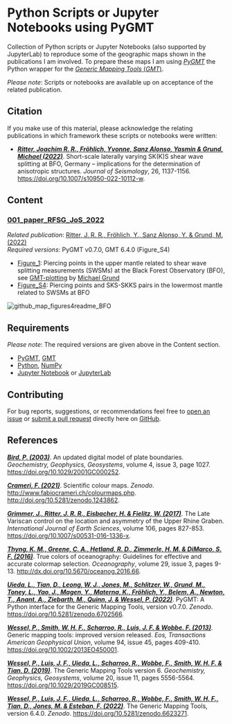 # Python Scripts or Jupyter Notebooks using PyGMT

Collection of Python scripts or Jupyter Notebooks (also supported by JupyterLab) to reproduce some of the geographic maps shown in the publications I am involved. To prepare these maps I am using [_PyGMT_](https://www.pygmt.org/latest/) the Python wrapper for the [_Generic Mapping Tools_ (_GMT_)](https://www.generic-mapping-tools.org/).

_Please note_: Scripts or notebooks are available up on acceptance of the related publication.


## Citation

If you make use of this material, please acknowledge the relating publications in which framework these scripts or notebooks were written:

- [**_Ritter, Joachim R. R., Fröhlich, Yvonne, Sanz Alonso, Yasmin & Grund, Michael (2022)_**](https://doi.org/10.1007/s10950-022-10112-w). Short-scale laterally varying SK(K)S shear wave splitting at BFO, Germany – implications for the determination of anisotropic structures. *Journal of Seismology*, 26, 1137-1156. https://doi.org/10.1007/s10950-022-10112-w.


## Content

### **[001_paper_RFSG_JoS_2022](https://github.com/yvonnefroehlich/GMT_PyGMT_plotting/tree/main/001_paper_RFSG_JoS_2022)**

_Related publication_: [Ritter, J. R. R., Fröhlich, Y., Sanz Alonso, Y. & Grund, M. (2022)](https://doi.org/10.1007/s10950-022-10112-w)\
_Required versions_: PyGMT v0.7.0, GMT 6.4.0 (Figure_S4)

- [Figure_1](https://github.com/michaelgrund/GMT-plotting/tree/main/010_paper_RFSG2022): Piercing points in the upper mantle related to shear wave splitting measurements (SWSMs) at the Black Forest Observatory (BFO), see [GMT-plotting](https://github.com/michaelgrund/GMT-plotting) by [Michael Grund](https://github.com/michaelgrund)
- [Figure_S4](https://github.com/yvonnefroehlich/GMT_PyGMT_plotting/tree/main/001_paper_RFSG_JoS_2022/Figure_S4): Piercing points and SKS-SKKS pairs in the lowermost mantle related to SWSMs at BFO

![github_map_figures4readme_BFO](https://user-images.githubusercontent.com/94163266/188328824-d53c1620-fb27-4d9f-9c3f-9e73921c2832.png)


## Requirements

_Please note_: The required versions are given above in the Content section.

- [PyGMT](https://www.pygmt.org/latest/), [GMT](https://www.generic-mapping-tools.org/)
- [Python](https://www.python.org/), [NumPy](https://numpy.org/)
- [Jupyter Notebook](https://jupyter.org/) or [JupyterLab](https://jupyter.org/)


## Contributing

For bug reports, suggestions, or recommendations feel free to [open an issue](https://github.com/yvonnefroehlich/gmt-pygmt-plotting/issues) or [submit a pull request](https://github.com/yvonnefroehlich/gmt-pygmt-plotting/pulls) directly here on [GitHub](https://github.com/yvonnefroehlich/gmt-pygmt-plotting).


## References

[**_Bird, P. (2003)_**](https://doi.org/10.1029/2001GC000252).
An updated digital model of plate boundaries.
*Geochemistry, Geophysics, Geosystems*, volume 4, issue 3, page 1027.
https://doi.org/10.1029/2001GC000252.

[**_Crameri, F. (2021)_**](http://doi.org/10.5281/zenodo.1243862).
Scientific colour maps. *Zenodo*. http://www.fabiocrameri.ch/colourmaps.php. http://doi.org/10.5281/zenodo.1243862.

[**_Grimmer, J., Ritter, J. R. R., Eisbacher, H. & Fielitz, W. (2017)_**](https://doi.org/10.1007/s00531-016-1336-x).
The Late Variscan control on the location and asymmetry of the Upper Rhine Graben.
*International Journal of Earth Sciences*, volume 106, pages 827-853.
https://doi.org/10.1007/s00531-016-1336-x.

[**_Thyng, K. M., Greene, C. A., Hetland, R. D., Zimmerle, H. M. & DiMarco, S. F. (2016)_**](http://dx.doi.org/10.5670/oceanog.2016.66).
True colors of oceanography: Guidelines for effective and accurate colormap selection.
*Oceanography*, volume 29, issue 3, pages 9-13.
http://dx.doi.org/10.5670/oceanog.2016.66.

[**_Uieda, L., Tian, D., Leong, W. J., Jones, M., Schlitzer, W., Grund, M., Toney, L., Yao, J., Magen, Y., Materna, K., Fröhlich, Y., Belem, A., Newton, T., Anant, A., Ziebarth, M., Quinn, J. & Wessel, P. (2022)_**](https://doi.org/10.5281/zenodo.6702566).
PyGMT: A Python interface for the Generic Mapping Tools, version v0.7.0.
*Zenodo*. https://doi.org/10.5281/zenodo.6702566.

[**_Wessel, P., Smith, W. H. F., Scharroo, R., Luis, J. F. & Wobbe. F. (2013)_**](https://doi.org/10.1002/2013EO450001).
Generic mapping tools: improved version released.
*Eos, Transactions American Geophysical Union*, volume 94, issue 45, pages 409-410.
https://doi.org/10.1002/2013EO450001.

[**_Wessel, P., Luis, J. F., Uieda, L., Scharroo, R., Wobbe, F., Smith, W. H. F. & Tian, D. (2019)_**](https://doi.org/10.1029/2019GC008515).
The Generic Mapping Tools version 6.
*Geochemistry, Geophysics, Geosystems*, volume 20, issue 11, pages 5556-5564.
https://doi.org/10.1029/2019GC008515.

[**_Wessel, P., Luis, J. F., Uieda, L., Scharroo, R., Wobbe, F., Smith, W. H. F., Tian, D., Jones, M. & Esteban, F. (2022)_**](https://doi.org/10.5281/zenodo.6623271).
The Generic Mapping Tools, version 6.4.0.
*Zenodo*. https://doi.org/10.5281/zenodo.6623271.
